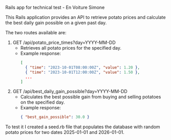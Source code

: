 Rails app for technical test - En Voiture Simone

This Rails application provides an API to retrieve potato prices and calculate the best daily gain possible on a given past day.

The two routes available are:

1. GET /api/potato_price_times?day=YYYY-MM-DD
   - Retrieves all potato prices for the specified day.
   - Example response:
     ```json
     [
       { "time": "2023-10-01T08:00:00Z", "value": 1.20 },
       { "time": "2023-10-01T12:00:00Z", "value": 1.50 },
       ...
     ]
     ```
2. GET /api/best_daily_gain_possible?day=YYYY-MM-DD
   - Calculates the best possible gain from buying and selling potatoes on the specified day.
   - Example response:
     ```json
     { "best_gain_possible": 30.0 }
     ```

To test it I created a seed.rb file that populates the database with random potato prices for two dates 2025-01-01 and 2026-01-01.
